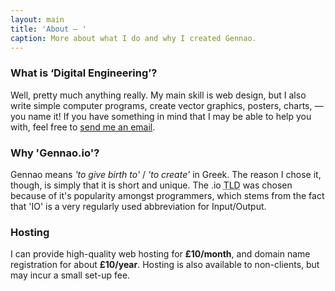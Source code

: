 ```yaml
---
layout: main
title: 'About — '
caption: More about what I do and why I created Gennao.
---
```


### What is ‘Digital Engineering’?
Well, pretty much anything really. My main skill is web design, but I also write simple computer programs, create vector graphics, posters, charts, — you name it! If you have something in mind that I may be able to help you with, feel free to <a class="email" href="mailto:josh@@@gennao@@@io">send me an email</a>.

### Why 'Gennao.io'?
Gennao means *'to give birth to'* / *'to create'* in Greek. The reason I chose it, though, is simply that it is short and unique. The .io <abbr title="Top-Level Domain">TLD</abbr> was chosen because of it's popularity amongst programmers, which stems from the fact that 'IO' is a very regularly used abbreviation for Input/Output.

### Hosting
I can provide high-quality web hosting for **£10/month**, and domain name registration for about **£10/year**. Hosting is also available to non-clients, but may incur a small set-up fee.
